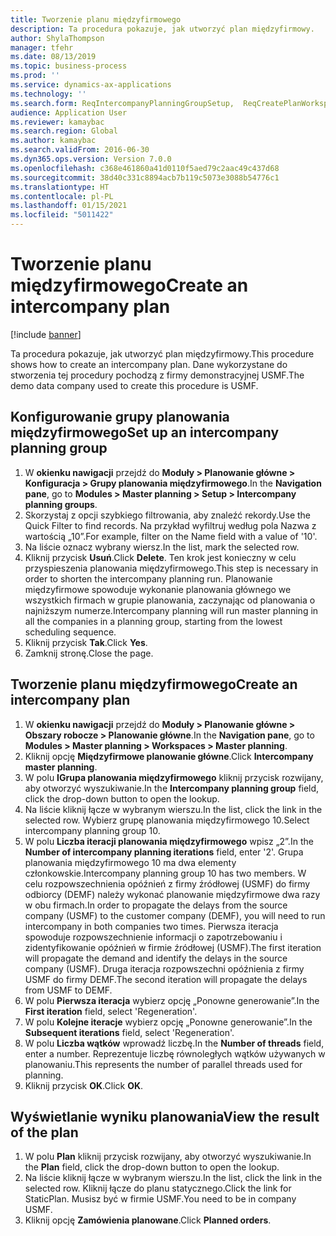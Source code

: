 ```yaml
---
title: Tworzenie planu międzyfirmowego
description: Ta procedura pokazuje, jak utworzyć plan międzyfirmowy.
author: ShylaThompson
manager: tfehr
ms.date: 08/13/2019
ms.topic: business-process
ms.prod: ''
ms.service: dynamics-ax-applications
ms.technology: ''
ms.search.form: ReqIntercompanyPlanningGroupSetup,  ReqCreatePlanWorkspace
audience: Application User
ms.reviewer: kamaybac
ms.search.region: Global
ms.author: kamaybac
ms.search.validFrom: 2016-06-30
ms.dyn365.ops.version: Version 7.0.0
ms.openlocfilehash: c368e461860a41d0110f5aed79c2aac49c437d68
ms.sourcegitcommit: 38d40c331c8894acb7b119c5073e3088b54776c1
ms.translationtype: HT
ms.contentlocale: pl-PL
ms.lasthandoff: 01/15/2021
ms.locfileid: "5011422"
---
```

# <a name="create-an-intercompany-plan"></a><span data-ttu-id="3bd9d-103">Tworzenie planu międzyfirmowego</span><span class="sxs-lookup"><span data-stu-id="3bd9d-103">Create an intercompany plan</span></span>

[!include [banner](../../includes/banner.md)]

<span data-ttu-id="3bd9d-104">Ta procedura pokazuje, jak utworzyć plan międzyfirmowy.</span><span class="sxs-lookup"><span data-stu-id="3bd9d-104">This procedure shows how to create an intercompany plan.</span></span> <span data-ttu-id="3bd9d-105">Dane wykorzystane do stworzenia tej procedury pochodzą z firmy demonstracyjnej USMF.</span><span class="sxs-lookup"><span data-stu-id="3bd9d-105">The demo data company used to create this procedure is USMF.</span></span>


## <a name="set-up-an-intercompany-planning-group"></a><span data-ttu-id="3bd9d-106">Konfigurowanie grupy planowania międzyfirmowego</span><span class="sxs-lookup"><span data-stu-id="3bd9d-106">Set up an intercompany planning group</span></span> 
1. <span data-ttu-id="3bd9d-107">W **okienku nawigacji** przejdź do **Moduły > Planowanie główne > Konfiguracja > Grupy planowania międzyfirmowego**.</span><span class="sxs-lookup"><span data-stu-id="3bd9d-107">In the **Navigation pane**, go to **Modules > Master planning > Setup > Intercompany planning groups**.</span></span> 
2. <span data-ttu-id="3bd9d-108">Skorzystaj z opcji szybkiego filtrowania, aby znaleźć rekordy.</span><span class="sxs-lookup"><span data-stu-id="3bd9d-108">Use the Quick Filter to find records.</span></span> <span data-ttu-id="3bd9d-109">Na przykład wyfiltruj według pola Nazwa z wartością „10”.</span><span class="sxs-lookup"><span data-stu-id="3bd9d-109">For example, filter on the Name field with a value of '10'.</span></span>
3. <span data-ttu-id="3bd9d-110">Na liście oznacz wybrany wiersz.</span><span class="sxs-lookup"><span data-stu-id="3bd9d-110">In the list, mark the selected row.</span></span>
4. <span data-ttu-id="3bd9d-111">Kliknij przycisk **Usuń**.</span><span class="sxs-lookup"><span data-stu-id="3bd9d-111">Click **Delete**.</span></span> <span data-ttu-id="3bd9d-112">Ten krok jest konieczny w celu przyspieszenia planowania międzyfirmowego.</span><span class="sxs-lookup"><span data-stu-id="3bd9d-112">This step is necessary in order to shorten the intercompany planning run.</span></span>   <span data-ttu-id="3bd9d-113">Planowanie międzyfirmowe spowoduje wykonanie planowania głównego we wszystkich firmach w grupie planowania, zaczynając od planowania o najniższym numerze.</span><span class="sxs-lookup"><span data-stu-id="3bd9d-113">Intercompany planning will run master planning in all the companies in a planning group, starting from the lowest scheduling sequence.</span></span>  
5. <span data-ttu-id="3bd9d-114">Kliknij przycisk **Tak**.</span><span class="sxs-lookup"><span data-stu-id="3bd9d-114">Click **Yes**.</span></span>
6. <span data-ttu-id="3bd9d-115">Zamknij stronę.</span><span class="sxs-lookup"><span data-stu-id="3bd9d-115">Close the page.</span></span>

## <a name="create-an-intercompany-plan"></a><span data-ttu-id="3bd9d-116">Tworzenie planu międzyfirmowego</span><span class="sxs-lookup"><span data-stu-id="3bd9d-116">Create an intercompany plan</span></span>
1. <span data-ttu-id="3bd9d-117">W **okienku nawigacji** przejdź do **Moduły > Planowanie główne > Obszary robocze > Planowanie główne**.</span><span class="sxs-lookup"><span data-stu-id="3bd9d-117">In the **Navigation pane**, go to **Modules > Master planning > Workspaces > Master planning**.</span></span>
2. <span data-ttu-id="3bd9d-118">Kliknij opcję **Międzyfirmowe planowanie główne**.</span><span class="sxs-lookup"><span data-stu-id="3bd9d-118">Click **Intercompany master planning**.</span></span>  
3. <span data-ttu-id="3bd9d-119">W polu **IGrupa planowania międzyfirmowego** kliknij przycisk rozwijany, aby otworzyć wyszukiwanie.</span><span class="sxs-lookup"><span data-stu-id="3bd9d-119">In the **Intercompany planning group** field, click the drop-down button to open the lookup.</span></span>
4. <span data-ttu-id="3bd9d-120">Na liście kliknij łącze w wybranym wierszu.</span><span class="sxs-lookup"><span data-stu-id="3bd9d-120">In the list, click the link in the selected row.</span></span> <span data-ttu-id="3bd9d-121">Wybierz grupę planowania międzyfirmowego 10.</span><span class="sxs-lookup"><span data-stu-id="3bd9d-121">Select intercompany planning group 10.</span></span>  
5. <span data-ttu-id="3bd9d-122">W polu **Liczba iteracji planowania międzyfirmowego** wpisz „2”.</span><span class="sxs-lookup"><span data-stu-id="3bd9d-122">In the **Number of intercompany planning iterations** field, enter '2'.</span></span> <span data-ttu-id="3bd9d-123">Grupa planowania międzyfirmowego 10 ma dwa elementy członkowskie.</span><span class="sxs-lookup"><span data-stu-id="3bd9d-123">Intercompany planning group 10 has two members.</span></span> <span data-ttu-id="3bd9d-124">W celu rozpowszechnienia opóźnień z firmy źródłowej (USMF) do firmy odbiorcy (DEMF) należy wykonać planowanie międzyfirmowe dwa razy w obu firmach.</span><span class="sxs-lookup"><span data-stu-id="3bd9d-124">In order to propagate the delays from the source company (USMF) to the customer company (DEMF), you will need to run intercompany in both companies two times.</span></span> <span data-ttu-id="3bd9d-125">Pierwsza iteracja spowoduje rozpowszechnienie informacji o zapotrzebowaniu i zidentyfikowanie opóźnień w firmie źródłowej (USMF).</span><span class="sxs-lookup"><span data-stu-id="3bd9d-125">The first iteration will propagate the demand and identify the delays in the source company (USMF).</span></span> <span data-ttu-id="3bd9d-126">Druga iteracja rozpowszechni opóźnienia z firmy USMF do firmy DEMF.</span><span class="sxs-lookup"><span data-stu-id="3bd9d-126">The second iteration will propagate the delays from USMF to DEMF.</span></span>  
6. <span data-ttu-id="3bd9d-127">W polu **Pierwsza iteracja** wybierz opcję „Ponowne generowanie”.</span><span class="sxs-lookup"><span data-stu-id="3bd9d-127">In the **First iteration** field, select 'Regeneration'.</span></span>
7. <span data-ttu-id="3bd9d-128">W polu **Kolejne iteracje** wybierz opcję „Ponowne generowanie”.</span><span class="sxs-lookup"><span data-stu-id="3bd9d-128">In the **Subsequent iterations** field, select 'Regeneration'.</span></span>
8. <span data-ttu-id="3bd9d-129">W polu **Liczba wątków** wprowadź liczbę.</span><span class="sxs-lookup"><span data-stu-id="3bd9d-129">In the **Number of threads** field, enter a number.</span></span> <span data-ttu-id="3bd9d-130">Reprezentuje liczbę równoległych wątków używanych w planowaniu.</span><span class="sxs-lookup"><span data-stu-id="3bd9d-130">This represents the number of parallel threads used for planning.</span></span>  
9. <span data-ttu-id="3bd9d-131">Kliknij przycisk **OK**.</span><span class="sxs-lookup"><span data-stu-id="3bd9d-131">Click **OK**.</span></span>

## <a name="view-the-result-of-the-plan"></a><span data-ttu-id="3bd9d-132">Wyświetlanie wyniku planowania</span><span class="sxs-lookup"><span data-stu-id="3bd9d-132">View the result of the plan</span></span>
1. <span data-ttu-id="3bd9d-133">W polu **Plan** kliknij przycisk rozwijany, aby otworzyć wyszukiwanie.</span><span class="sxs-lookup"><span data-stu-id="3bd9d-133">In the **Plan** field, click the drop-down button to open the lookup.</span></span>
2. <span data-ttu-id="3bd9d-134">Na liście kliknij łącze w wybranym wierszu.</span><span class="sxs-lookup"><span data-stu-id="3bd9d-134">In the list, click the link in the selected row.</span></span> <span data-ttu-id="3bd9d-135">Kliknij łącze do planu statycznego.</span><span class="sxs-lookup"><span data-stu-id="3bd9d-135">Click the link for StaticPlan.</span></span> <span data-ttu-id="3bd9d-136">Musisz być w firmie USMF.</span><span class="sxs-lookup"><span data-stu-id="3bd9d-136">You need to be in company USMF.</span></span>  
3. <span data-ttu-id="3bd9d-137">Kliknij opcję **Zamówienia planowane**.</span><span class="sxs-lookup"><span data-stu-id="3bd9d-137">Click **Planned orders**.</span></span>

